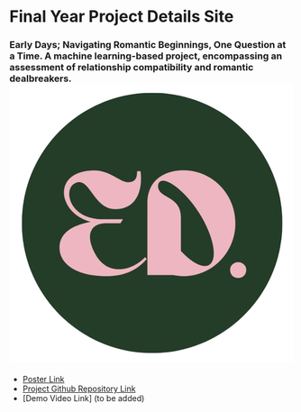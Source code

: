 # Final Year Project Details Site

### Early Days; Navigating Romantic Beginnings, One Question at a Time. A machine learning-based project, encompassing an assessment of relationship compatibility and romantic dealbreakers. ![favicon.png](favicon.png)

 - [Poster Link](https://1drv.ms/i/s!AjGBaTs-CYZzo5oFm8XrrHFUX8rAxA?e=Etiode)
 - [Project Github Repository Link](https://github.com/SaoirseODonovan/FinalYearProject.git)
 - [Demo Video Link] (to be added)
